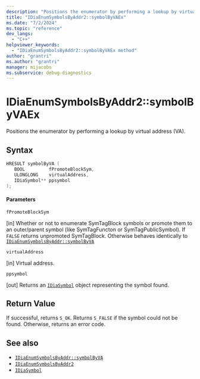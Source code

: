 ```yaml
---
description: "Positions the enumerator by performing a lookup by virtual address (VA). Method of IDiaEnumSymbolsByAddr2."
title: "IDiaEnumSymbolsByAddr2::symbolByVAEx"
ms.date: "7/2/2024"
ms.topic: "reference"
dev_langs:
  - "C++"
helpviewer_keywords:
  - "IDiaEnumSymbolsByAddr2::symbolByVAEx method"
author: "grantri"
ms.author: "grantri"
manager: mijacobs
ms.subservice: debug-diagnostics
---
```

# IDiaEnumSymbolsByAddr2::symbolByVAEx

Positions the enumerator by performing a lookup by virtual address (VA).

## Syntax

```C++
HRESULT symbolByVA (
   BOOL         fPromoteBlockSym,
   ULONGLONG    virtualAddress,
   IDiaSymbol** ppsymbol
);
```

#### Parameters

 `fPromoteBlockSym`

[in] Whether or not to enumerate SymTagBlock symbols or promote them to an outer/parent symbol (like SymTagFuncton or SymTagPublicSymbol). If `FALSE` returns unpromoted SymTagBlock. Otherwise behaves identically to [`IDiaEnumSymbolsByAddr::symbolByVA`](../../debugger/debug-interface-access/idiaenumsymbolsbyaddr-symbolbyva.md)
 
 `virtualAddress`

[in] Virtual address.

 `ppsymbol`

[out] Returns an [`IDiaSymbol`](../../debugger/debug-interface-access/idiasymbol.md) object representing the symbol found.

## Return Value

 If successful, returns `S_OK`. Returns `S_FALSE` if the symbol could not be found. Otherwise, returns an error code.

## See also

- [`IDiaEnumSymbolsByAddr::symbolByVA`](../../debugger/debug-interface-access/idiaenumsymbolsbyaddr-symbolbyva.md)
- [`IDiaEnumSymbolsByAddr2`](../../debugger/debug-interface-access/idiaenumsymbolsbyaddr2.md)
- [`IDiaSymbol`](../../debugger/debug-interface-access/idiasymbol.md)
